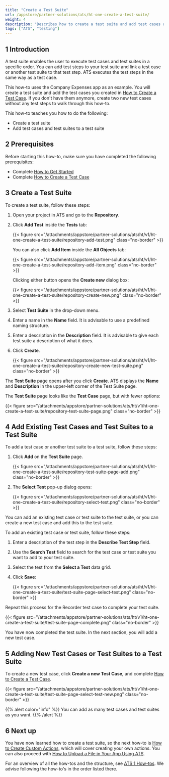 ```yaml
---
title: "Create a Test Suite"
url: /appstore/partner-solutions/ats/ht-one-create-a-test-suite/
weight: 4
description: "Describes how to create a test suite and add test cases and test suites to your test suite."
tags: ["ATS", "testing"]
---
```


## 1 Introduction

A test suite enables the user to execute test cases and test suites in a specific order. You can add test steps to your test suite and link a test case or another test suite to that test step. ATS executes the test steps in the same way as a test case.

This how-to uses the Company Expenses app as an example. You will create a test suite and add the test cases you created in [How to Create a Test Case](/appstore/partner-solutions/ats/ht-one-create-a-test-case/). If you don't have them anymore, create two new test cases without any test steps to walk through this how-to. 

This how-to teaches you how to do the following:

* Create a test suite
* Add test cases and test suites to a test suite

## 2 Prerequisites

Before starting this how-to, make sure you have completed the following prerequisites:

* Complete [How to Get Started](/appstore/partner-solutions/ats/ht-one-getting-started/)
* Complete [How to Create a Test Case](/appstore/partner-solutions/ats/ht-one-create-a-test-case/)

## 3 Create a Test Suite

To create a test suite, follow these steps:

1. Open your project in ATS and go to the **Repository**.
2. Click **Add Test** inside the **Tests** tab:
    
    {{< figure src="/attachments/appstore/partner-solutions/ats/ht/v1/ht-one-create-a-test-suite/repository-add-test.png" class="no-border" >}}

    You can also click **Add Item** inside the **All Objects** tab:
    
    {{< figure src="/attachments/appstore/partner-solutions/ats/ht/v1/ht-one-create-a-test-suite/repository-add-item.png" class="no-border" >}}

    Clicking either button opens the **Create new** dialog box:
    
    {{< figure src="/attachments/appstore/partner-solutions/ats/ht/v1/ht-one-create-a-test-suite/repository-create-new.png" class="no-border" >}}

3. Select **Test Suite** in the drop-down menu.
4. Enter a name in the **Name** field. It is advisable to use a predefined naming structure.
5. Enter a description in the **Description** field. It is advisable to give each test suite a description of what it does.
6. Click **Create**.
    
    {{< figure src="/attachments/appstore/partner-solutions/ats/ht/v1/ht-one-create-a-test-suite/repository-create-new-test-suite.png" class="no-border" >}}

The **Test Suite** page opens after you click **Create**. ATS displays the **Name** and **Description** in the upper-left corner of the Test Suite page.

The **Test Suite** page looks like the **Test Case** page, but with fewer options:
    
{{< figure src="/attachments/appstore/partner-solutions/ats/ht/v1/ht-one-create-a-test-suite/repository-test-suite-page.png" class="no-border" >}}
    
## 4 Add Existing Test Cases and Test Suites to a Test Suite

To add a test case or another test suite to a test suite, follow these steps:

1. Click **Add** on the **Test Suite** page.
    
    {{< figure src="/attachments/appstore/partner-solutions/ats/ht/v1/ht-one-create-a-test-suite/repository-test-suite-page-add.png" class="no-border" >}}

2. The **Select Test** pop-up dialog opens:
    
    {{< figure src="/attachments/appstore/partner-solutions/ats/ht/v1/ht-one-create-a-test-suite/repository-select-test.png" class="no-border" >}}

You can add an existing test case or test suite to the test suite, or you can create a new test case and add this to the test suite.
  
To add an existing test case or test suite, follow these steps:

1. Enter a description of the test step in the **Describe Test Step** field.
2. Use the **Search Test** field to search for the test case or test suite you want to add to your test suite.
3. Select the test from the **Select a Test** data grid. 
4. Click **Save**:
    
    {{< figure src="/attachments/appstore/partner-solutions/ats/ht/v1/ht-one-create-a-test-suite/test-suite-page-select-test.png" class="no-border" >}}

Repeat this process for the Recorder test case to complete your test suite.

{{< figure src="/attachments/appstore/partner-solutions/ats/ht/v1/ht-one-create-a-test-suite/test-suite-page-complete.png" class="no-border" >}}

You have now completed the test suite. In the next section, you will add a new test case.

## 5 Adding New Test Cases or Test Suites to a Test Suite

To create a new test case, click **Create a new Test Case**, and complete [How to Create a Test Case](/appstore/partner-solutions/ats/ht-one-create-a-test-case/).
    
{{< figure src="/attachments/appstore/partner-solutions/ats/ht/v1/ht-one-create-a-test-suite/test-suite-page-select-test-new.png" class="no-border" >}}

{{% alert color="info" %}}
You can add as many test cases and test suites as you want. 
{{% /alert %}}

## 6 Next up

You have now learned how to create a test suite, so the next how-to is [How to Create Custom Actions](/appstore/partner-solutions/ats/ht-one-create-custom-actions/), which will cover creating your own actions. You can also proceed with [How to Upload a File in Your App Using ATS](/appstore/partner-solutions/ats/ht-one-upload-file-using-ats/).

For an overview of all the how-tos and the structure, see [ATS 1 How-tos](/appstore/partner-solutions/ats/ht-one/). We advise following the how-to's in the order listed there.
